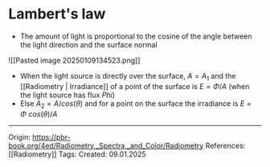 # Lambert's law

- The amount of light is proportional to the cosine of the angle between the light direction and the surface normal

![[Pasted image 20250109134523.png]]
- When the light source is directly over the surface, $A = A_1$ and the [[Radiometry | Irradiance]] of a point of the surface is $E = \Phi / A$ (when the light source has flux $Phi$)
- Else $A_2 = A / cos(\theta)$ and for a point on the surface the irradiance is $E = \Phi\ cos(\theta) / A$

---

Origin: https://pbr-book.org/4ed/Radiometry,_Spectra,_and_Color/Radiometry
References: [[Radiometry]]
Tags: 
Created: 09.01.2025

